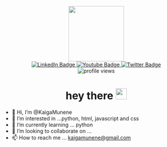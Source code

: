 <div id="header" align="center">
  <img src= "https://media.giphy.com/media/qgQUggAC3Pfv687qPC/giphy.gif" width="150"/>
</div>

<div id="badges" align="center">
  <a href="https://www.linkedin.com/in/kaiga-munene-298977133/">
    <img src="https://img.shields.io/badge/LinkedIn-blue?style=for-the-badge&logo=linkedin&logoColor=white" alt="LinkedIn Badge"/>
  </a>
  <a href="your-youtube-URL">
    <img src="https://img.shields.io/badge/YouTube-red?style=for-the-badge&logo=youtube&logoColor=white" alt="Youtube Badge"/>
  </a>
  <a href="https://twitter.com/kaiga_treymylo">
    <img src="https://img.shields.io/badge/Twitter-blue?style=for-the-badge&logo=twitter&logoColor=white" alt="Twitter Badge"/>
  </a>
</div>

<div align="center">
<img src="https://komarev.com/ghpvc/?username=KaigaMunene&style=flat-square&color=blue" alt="profile views"/>
</div>

<h1 align="center">
  hey there
  <img src="https://media.giphy.com/media/hvRJCLFzcasrR4ia7z/giphy.gif" width="30px"/>
</h1>

- 👋 Hi, I’m @KaigaMunene
- 👀 I’m interested in ...python, html, javascript and css
- 🌱 I’m currently learning ... python
- 💞️ I’m looking to collaborate on ... 
- 📫 How to reach me ... kaigamunene@gmail.com

<!---
KaigaMunene/KaigaMunene is a ✨ special ✨ repository because its `README.md` (this file) appears on your GitHub profile.
You can click the Preview link to take a look at your changes.
--->
